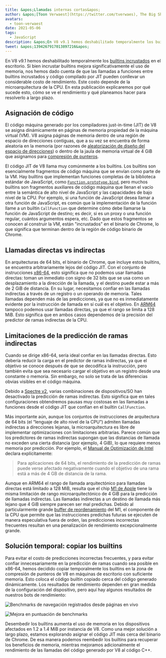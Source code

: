 ```yaml
---
title: &apos;Llamadas internas cortas&apos;
author: &apos;[Toon Verwaest](https://twitter.com/tverwaes), The Big Short&apos;
avatars:
  - toon-verwaest
date: 2021-05-06
tags:
  - JavaScript
description: &apos;En V8 v9.1 hemos deshabilitado temporalmente los builtins incrustados en el escritorio para evitar problemas de rendimiento debido a llamadas indirectas lejanas.&apos;
tweet: &apos;1394267917013897216&apos;
---
```


En V8 v9.1 hemos deshabilitado temporalmente los [builtins incrustados](https://v8.dev/blog/embedded-builtins) en el escritorio. Si bien incrustar builtins mejora significativamente el uso de memoria, nos hemos dado cuenta de que las llamadas a funciones entre builtins incrustados y código compilado por JIT pueden conllevar un considerable costo de rendimiento. Este costo depende de la microarquitectura de la CPU. En esta publicación explicaremos por qué sucede esto, cómo se ve el rendimiento y qué planeamos hacer para resolverlo a largo plazo.

<!--truncate-->
## Asignación de código

El código máquina generado por los compiladores just-in-time (JIT) de V8 se asigna dinámicamente en páginas de memoria propiedad de la máquina virtual (VM). V8 asigna páginas de memoria dentro de una región de espacio de direcciones contiguas, que a su vez se encuentra de forma aleatoria en la memoria (por razones de [aleatorización de diseño del espacio de direcciones](https://en.wikipedia.org/wiki/Address_space_layout_randomization)) o dentro de la jaula de memoria virtual de 4 GiB que asignamos para [compresión de punteros](https://v8.dev/blog/pointer-compression).

El código JIT de V8 llama muy comúnmente a los builtins. Los builtins son esencialmente fragmentos de código máquina que se envían como parte de la VM. Hay builtins que implementan funciones completas de la biblioteca estándar de JavaScript, como [`Function.prototype.bind`](https://developer.mozilla.org/docs/Web/JavaScript/Reference/Global_objects/Function/bind), pero muchos builtins son fragmentos auxiliares de código máquina que llenan el vacío entre la semántica de alto nivel de JavaScript y las capacidades de bajo nivel de la CPU. Por ejemplo, si una función de JavaScript desea llamar a otra función de JavaScript, es común que la implementación de la función llame a un builtin `CallFunction` que determine cómo debe llamarse la función de JavaScript de destino; es decir, si es un proxy o una función regular, cuántos argumentos espera, etc. Dado que estos fragmentos se conocen al construir la VM, están "incrustados" en el binario de Chrome, lo que significa que terminan dentro de la región de código binario de Chrome.

## Llamadas directas vs indirectas

En arquitecturas de 64 bits, el binario de Chrome, que incluye estos builtins, se encuentra arbitrariamente lejos del código JIT. Con el conjunto de instrucciones [x86-64](https://en.wikipedia.org/wiki/X86-64), esto significa que no podemos usar llamadas directas: toman un inmediato con signo de 32 bits que se usa como un desplazamiento a la dirección de la llamada, y el destino puede estar a más de 2 GiB de distancia. En su lugar, necesitamos confiar en las llamadas indirectas a través de un registro o un operando de memoria. Tales llamadas dependen más de las predicciones, ya que no es inmediatamente evidente por la instrucción de llamada en sí cuál es el objetivo. En [ARM64](https://en.wikipedia.org/wiki/AArch64) tampoco podemos usar llamadas directas, ya que el rango se limita a 128 MiB. Esto significa que en ambos casos dependemos de la precisión del predictor de ramas indirectas de la CPU.

## Limitaciones de la predicción de ramas indirectas

Cuando se dirige x86-64, sería ideal confiar en las llamadas directas. Esto debería reducir la carga en el predictor de ramas indirectas, ya que el objetivo se conoce después de que se decodifica la instrucción, pero también evita que sea necesario cargar el objetivo en un registro desde una constante o memoria. Sin embargo, no solo se trata de las diferencias obvias visibles en el código máquina.

Debido a [Spectre v2](https://googleprojectzero.blogspot.com/2018/01/reading-privileged-memory-with-side.html), varias combinaciones de dispositivos/SO han desactivado la predicción de ramas indirectas. Esto significa que en tales configuraciones obtendremos pausas muy costosas en las llamadas a funciones desde el código JIT que confían en el builtin `CallFunction`.

Más importante aún, aunque los conjuntos de instrucciones de arquitectura de 64 bits (el “lenguaje de alto nivel de la CPU”) admiten llamadas indirectas a direcciones lejanas, la microarquitectura es libre de implementar optimizaciones con limitaciones arbitrarias. Parece común que los predictores de ramas indirectas supongan que las distancias de llamada no exceden una cierta distancia (por ejemplo, 4 GiB), lo que requiere menos memoria por predicción. Por ejemplo, el [Manual de Optimización de Intel](https://www.intel.com/content/dam/www/public/us/en/documents/manuals/64-ia-32-architectures-optimization-manual.pdf) declara explícitamente:

> Para aplicaciones de 64 bits, el rendimiento de la predicción de ramas puede verse afectado negativamente cuando el objetivo de una rama está a más de 4 GB de distancia de la rama.

Aunque en ARM64 el rango de llamada arquitectónico para llamadas directas está limitado a 128 MiB, resulta que el chip [M1 de Apple](https://en.wikipedia.org/wiki/Apple_M1) tiene la misma limitación de rango microarquitectónico de 4 GiB para la predicción de llamadas indirectas. Las llamadas indirectas a un destino de llamada más lejano que 4 GiB siempre parecen ser mal predichas. Debido al particularmente grande [buffer de reordenamiento](https://en.wikipedia.org/wiki/Re-order_buffer) del M1, el componente de la CPU que permite que las instrucciones predichas futuras se ejecuten de manera especulativa fuera de orden, las predicciones incorrectas frecuentes resultan en una penalización de rendimiento excepcionalmente grande.

## Solución temporal: copiar los builtins

Para evitar el costo de predicciones incorrectas frecuentes, y para evitar confiar innecesariamente en la predicción de ramas cuando sea posible en x86-64, hemos decidido copiar temporalmente los builtins en la zona de compresión de punteros de V8 en máquinas de escritorio con suficiente memoria. Esto coloca el código builtin copiado cerca del código generado dinámicamente. Los resultados de rendimiento dependen en gran medida de la configuración del dispositivo, pero aquí hay algunos resultados de nuestros bots de rendimiento:

![Benchmarks de navegación registrados desde páginas en vivo](/_img/short-builtin-calls/v8-browsing.svg)

![Mejora en puntuación de benchmarks](/_img/short-builtin-calls/benchmarks.svg)

Desembedir los builtins aumenta el uso de memoria en los dispositivos afectados en 1.2 a 1.4 MiB por instancia de V8. Como una mejor solución a largo plazo, estamos explorando asignar el código JIT más cerca del binario de Chrome. De esa manera podemos reembedir los builtins para recuperar los beneficios de memoria, mientras mejoramos adicionalmente el rendimiento de las llamadas del código generado por V8 al código C++.

